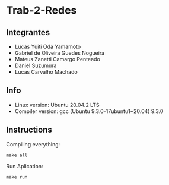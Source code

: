 # Trab-2-Redes

## Integrantes
* Lucas Yuiti Oda Yamamoto  
* Gabriel de Oliveira Guedes Nogueira  
* Mateus Zanetti Camargo Penteado  
* Daniel Suzumura  
* Lucas Carvalho Machado  

## Info
* Linux version: Ubuntu 20.04.2 LTS 
* Compiler version: gcc (Ubuntu 9.3.0-17ubuntu1~20.04) 9.3.0


## Instructions

Compiling everything:

```
make all
```

Run Aplication:

```
make run
```
